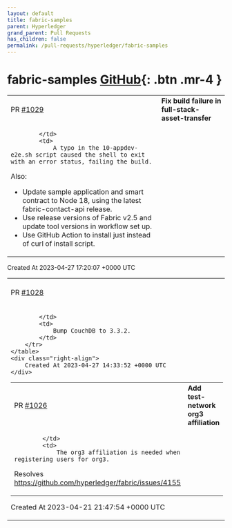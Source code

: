 ```yaml
---
layout: default
title: fabric-samples
parent: Hyperledger
grand_parent: Pull Requests
has_children: false
permalink: /pull-requests/hyperledger/fabric-samples
---
```


# fabric-samples <span class="fs-3 right-align">[GitHub](https://github.com/hyperledger/fabric-samples){: .btn .mr-4 }</span>


<div>
    <table>
        <tr>
            <td>
                PR <a href="https://github.com/hyperledger/fabric-samples/pull/1029" class=".btn">#1029</a>
            </td>
            <td>
                <b>
                    Fix build failure in full-stack-asset-transfer
                </b>
            </td>
        </tr>
        <tr>
            <td>
                
            </td>
            <td>
                A typo in the 10-appdev-e2e.sh script caused the shell to exit with an error status, failing the build.

Also:
- Update sample application and smart contract to Node 18, using the latest fabric-contact-api release.
- Use release versions of Fabric v2.5 and update tool versions in workflow set up.
- Use GitHub Action to install just instead of curl of install script.
            </td>
        </tr>
    </table>
    <div class="right-align">
        Created At 2023-04-27 17:20:07 +0000 UTC
    </div>
</div>

<div>
    <table>
        <tr>
            <td>
                PR <a href="https://github.com/hyperledger/fabric-samples/pull/1028" class=".btn">#1028</a>
            </td>
            <td>
                <b>
                    Bump CouchDB to 3.3.2
                </b>
            </td>
        </tr>
        <tr>
            <td>
                
            </td>
            <td>
                Bump CouchDB to 3.3.2.
            </td>
        </tr>
    </table>
    <div class="right-align">
        Created At 2023-04-27 14:33:52 +0000 UTC
    </div>
</div>

<div>
    <table>
        <tr>
            <td>
                PR <a href="https://github.com/hyperledger/fabric-samples/pull/1026" class=".btn">#1026</a>
            </td>
            <td>
                <b>
                    Add test-network org3 affiliation
                </b>
            </td>
        </tr>
        <tr>
            <td>
                
            </td>
            <td>
                The org3 affiliation is needed when registering users for org3.

Resolves https://github.com/hyperledger/fabric/issues/4155
            </td>
        </tr>
    </table>
    <div class="right-align">
        Created At 2023-04-21 21:47:54 +0000 UTC
    </div>
</div>

